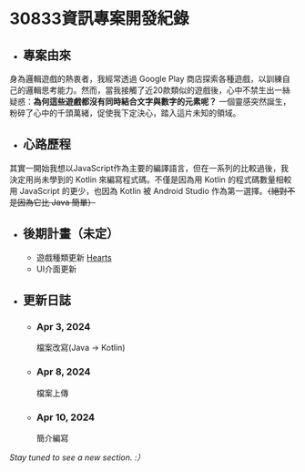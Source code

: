 # 30833資訊專案開發紀錄

- ## 專案由來
身為邏輯遊戲的熱衷者，我經常透過 Google Play 商店探索各種遊戲，以訓練自己的邏輯思考能力。然而，當我接觸了近20款類似的遊戲後，心中不禁生出一絲疑惑：**為何這些遊戲都沒有同時結合文字與數字的元素呢？** 一個靈感突然誕生，粉碎了心中的千頭萬緒，促使我下定決心，踏入這片未知的領域。

- ## 心路歷程
其實一開始我想以JavaScript作為主要的編譯語言，但在一系列的比較過後，我決定用尚未學到的 Kotlin 來編寫程式碼。不僅是因為用 Kotlin 的程式碼數量相較用 JavaScript 的更少，也因為 Kotlin 被 Android Studio 作為第一選擇。~~（絕對不是因為它比 Java 簡單）~~

- ## 後期計畫（未定）
  + 遊戲種類更新 [Hearts](https://bicyclecards.com/how-to-play/hearts/)
  + UI介面更新

- ## 更新日誌
  + ### Apr 3, 2024
    檔案改寫(Java → Kotlin)
  + ### Apr 8, 2024
    檔案上傳
  + ### Apr 10, 2024
    簡介編寫  

_Stay tuned to see a new section. :）_
